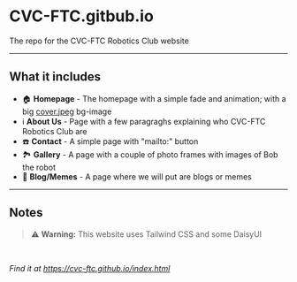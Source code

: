 # CVC-FTC.gitbub.io

The repo for the CVC-FTC Robotics Club website

---

## What it includes

* 🏠︎ **Homepage** - The homepage with a simple fade and animation; with a big [cover.jpeg](img/cover.jpeg) bg-image
* ℹ️ **About Us** - Page with a few paragraghs explaining who CVC-FTC Robotics Club are
* ☎️ **Contact** - A simple page with "mailto:" button
* 🏞️ **Gallery** - A page with a couple of photo frames with images of Bob the robot
* 📝 **Blog/Memes** - A page where we will put are blogs or memes

---

## Notes

> ⚠️ **Warning:** This website uses Tailwind CSS and some DaisyUI

<br>

*Find it at https://cvc-ftc.github.io/index.html*
